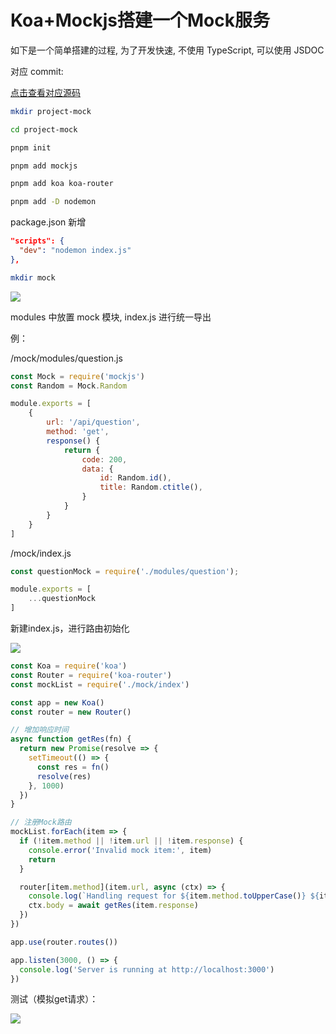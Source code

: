 # Koa+Mockjs搭建一个Mock服务

如下是一个简单搭建的过程, 为了开发快速, 不使用 TypeScript, 可以使用 JSDOC

对应 commit: 

[点击查看对应源码](https://github.com/ZRMYDYCG/questionnaire/commit/ad557865a85b18dd4ba68d0080d1f5e97647b35b)

```bash
mkdir project-mock
```

```bash
cd project-mock
```

```bash
pnpm init
```

```bash
pnpm add mockjs
```

```bash
pnpm add koa koa-router
```

```bash
pnpm add -D nodemon
```

package.json 新增

```json
"scripts": {
  "dev": "nodemon index.js"
},
```

```bash
mkdir mock
```

<img src="https://github.com/user-attachments/assets/b7726b15-a7a8-4346-a8b6-74d7b1e5c4e2" />

modules 中放置 mock 模块, index.js 进行统一导出

例：

/mock/modules/question.js

```js
const Mock = require('mockjs')
const Random = Mock.Random

module.exports = [
    {
        url: '/api/question',
        method: 'get',
        response() {
            return {
                code: 200,
                data: {
                    id: Random.id(),
                    title: Random.ctitle(),
                }
            }
        }
    }
]
```

/mock/index.js

```js
const questionMock = require('./modules/question');

module.exports = [
    ...questionMock
]
```

新建index.js，进行路由初始化

<img src="https://github.com/user-attachments/assets/53d9325b-d4a5-46e5-91d6-e59a2e069f2a" />

```js
const Koa = require('koa')
const Router = require('koa-router')
const mockList = require('./mock/index')

const app = new Koa()
const router = new Router()

// 增加响应时间
async function getRes(fn) {
  return new Promise(resolve => {
    setTimeout(() => {
      const res = fn()
      resolve(res)
    }, 1000)
  })
}

// 注册Mock路由
mockList.forEach(item => {
  if (!item.method || !item.url || !item.response) {
    console.error('Invalid mock item:', item)
    return
  }

  router[item.method](item.url, async (ctx) => {
    console.log(`Handling request for ${item.method.toUpperCase()} ${item.url}`)
    ctx.body = await getRes(item.response)
  })
})

app.use(router.routes())

app.listen(3000, () => {
  console.log('Server is running at http://localhost:3000')
})
```

测试（模拟get请求）：

<img src="https://github.com/user-attachments/assets/dba6edf6-a1dc-43f3-94e0-92104aea3ec9" />